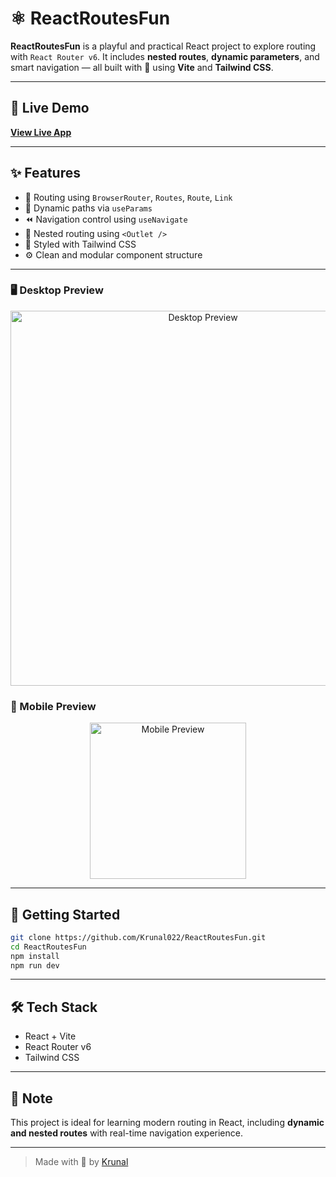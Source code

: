 # ⚛️ ReactRoutesFun

**ReactRoutesFun** is a playful and practical React project to explore routing with `React Router v6`. It includes **nested routes**, **dynamic parameters**, and smart navigation — all built with 💖 using **Vite** and **Tailwind CSS**.

---

## 🔗 Live Demo

[**View Live App**](https://react-routes-fun.vercel.app/)

---

## ✨ Features

* 🧭 Routing using `BrowserRouter`, `Routes`, `Route`, `Link`
* 🔀 Dynamic paths via `useParams`
* ⏪ Navigation control using `useNavigate`
* 🧩 Nested routing using `<Outlet />`
* 💅 Styled with Tailwind CSS
* ⚙️ Clean and modular component structure

---

### 🖥️ Desktop Preview
<p align="center">
  <img src="https://github.com/user-attachments/assets/9e9a1542-ba98-4de2-9196-4b4cac4478bd" alt="Desktop Preview" width="600" />
</p>

### 📱 Mobile Preview
<p align="center">
  <img src="https://github.com/user-attachments/assets/7771f5df-1228-4d6b-9b7a-395a553432cd" alt="Mobile Preview" width="250" />
</p>

---

## 🚀 Getting Started

```bash
git clone https://github.com/Krunal022/ReactRoutesFun.git
cd ReactRoutesFun
npm install
npm run dev
```

---

## 🛠 Tech Stack

* React + Vite
* React Router v6
* Tailwind CSS

---

## 📌 Note

This project is ideal for learning modern routing in React, including **dynamic and nested routes** with real-time navigation experience.

---

> Made with 💙 by [Krunal](https://github.com/Krunal022)
